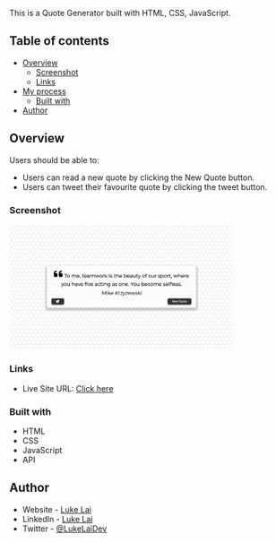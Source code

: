 
This is a Quote Generator built with HTML, CSS, JavaScript.

## Table of contents

- [Overview](#overview)
  - [Screenshot](#screenshot)
  - [Links](#links)
- [My process](#my-process)
  - [Built with](#built-with)
- [Author](#author)



## Overview

Users should be able to:

- Users can read a new quote by clicking the New Quote button.
- Users can tweet their favourite quote by clicking the tweet button.

### Screenshot

<img src="./preview.png" width="400" />


### Links

- Live Site URL: [Click here](https://simpleluke.github.io/Quote-Generator/)

### Built with

- HTML
- CSS
- JavaScript
- API

## Author

- Website - [Luke Lai](https://lukelai.tech/)
- LinkedIn - [Luke Lai](https://www.linkedin.com/in/luke-lai-309a3522b/)
- Twitter - [@LukeLaiDev](https://www.twitter.com/LukeLaiDev)

